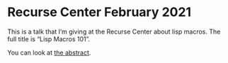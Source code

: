 # Recurse Center February 2021

This is a talk that I’m giving at the Recurse Center about lisp macros. The
full title is “Lisp Macros 101”.

You can look at [the abstract](./abstract.md).

